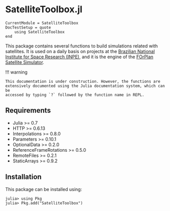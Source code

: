 SatelliteToolbox.jl
===================

```@meta
CurrentModule = SatelliteToolbox
DocTestSetup = quote
    using SatelliteToolbox
end
```

This package contains several functions to build simulations related with
satellites. It is used on a daily basis on projects at the [Brazilian National
Institute for Space Research (INPE)](http://www.inpe.br), and it is the engine
of the [FOrPlan Satellite Simulator](http://old.esaconferencebureau.com/docs/default-source/16c11-secesa-docs/39_chagas_presentation.pdf?sfvrsn=2).

!!! warning

    This documentation is under construction. However, the functions are
    extensively documented using the Julia documentation system, which can be
    accessed by typing `?` followed by the function name in REPL.

## Requirements

* Julia >= 0.7
* HTTP >= 0.6.13
* Interpolations >= 0.8.0
* Parameters >= 0.10.1
* OptionalData >= 0.2.0
* ReferenceFrameRotations >= 0.5.0
* RemoteFiles >= 0.2.1
* StaticArrays >= 0.9.2

## Installation

This package can be installed using:

```julia-repl
julia> using Pkg
julia> Pkg.add("SatelliteToolbox")
```
